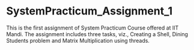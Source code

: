 # SystemPracticum_Assignment_1
This is the first assignment of System Practicum Course offered at IIT Mandi. The assignment includes three tasks, viz., Creating a Shell, Dining Students problem and Matrix Multiplication using threads.
